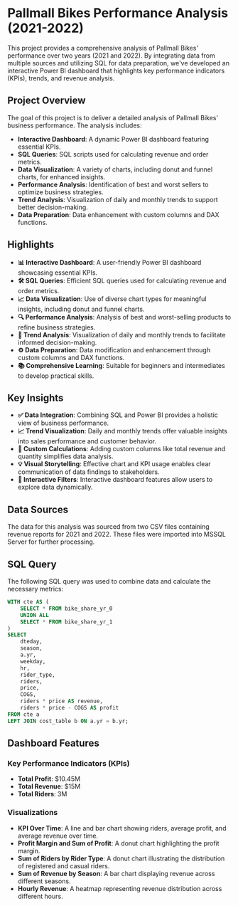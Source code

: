 

# Pallmall Bikes Performance Analysis (2021-2022)

This project provides a comprehensive analysis of Pallmall Bikes' performance over two years (2021 and 2022). By integrating data from multiple sources and utilizing SQL for data preparation, we've developed an interactive Power BI dashboard that highlights key performance indicators (KPIs), trends, and revenue analysis.

## Project Overview

The goal of this project is to deliver a detailed analysis of Pallmall Bikes' business performance. The analysis includes:
- **Interactive Dashboard**: A dynamic Power BI dashboard featuring essential KPIs.
- **SQL Queries**: SQL scripts used for calculating revenue and order metrics.
- **Data Visualization**: A variety of charts, including donut and funnel charts, for enhanced insights.
- **Performance Analysis**: Identification of best and worst sellers to optimize business strategies.
- **Trend Analysis**: Visualization of daily and monthly trends to support better decision-making.
- **Data Preparation**: Data enhancement with custom columns and DAX functions.

## Highlights

- **📊 Interactive Dashboard**: A user-friendly Power BI dashboard showcasing essential KPIs.
- **🛠️ SQL Queries**: Efficient SQL queries used for calculating revenue and order metrics.
- **📈 Data Visualization**: Use of diverse chart types for meaningful insights, including donut and funnel charts.
- **🔍 Performance Analysis**: Analysis of best and worst-selling products to refine business strategies.
- **📅 Trend Analysis**: Visualization of daily and monthly trends to facilitate informed decision-making.
- **⚙️ Data Preparation**: Data modification and enhancement through custom columns and DAX functions.
- **📚 Comprehensive Learning**: Suitable for beginners and intermediates to develop practical skills.

## Key Insights

- **✅ Data Integration**: Combining SQL and Power BI provides a holistic view of business performance.
- **📈 Trend Visualization**: Daily and monthly trends offer valuable insights into sales performance and customer behavior.
- **🧩 Custom Calculations**: Adding custom columns like total revenue and quantity simplifies data analysis.
- **💡 Visual Storytelling**: Effective chart and KPI usage enables clear communication of data findings to stakeholders.
- **🔄 Interactive Filters**: Interactive dashboard features allow users to explore data dynamically.

## Data Sources

The data for this analysis was sourced from two CSV files containing revenue reports for 2021 and 2022. These files were imported into MSSQL Server for further processing.

## SQL Query

The following SQL query was used to combine data and calculate the necessary metrics:

```sql
WITH cte AS (
    SELECT * FROM bike_share_yr_0
    UNION ALL
    SELECT * FROM bike_share_yr_1
)
SELECT
    dteday,
    season,
    a.yr,
    weekday,
    hr,
    rider_type,
    riders,
    price,
    COGS,
    riders * price AS revenue,
    riders * price - COGS AS profit
FROM cte a
LEFT JOIN cost_table b ON a.yr = b.yr;
```

## Dashboard Features

### Key Performance Indicators (KPIs)

- **Total Profit**: $10.45M
- **Total Revenue**: $15M
- **Total Riders**: 3M

### Visualizations

- **KPI Over Time**: A line and bar chart showing riders, average profit, and average revenue over time.
- **Profit Margin and Sum of Profit**: A donut chart highlighting the profit margin.
- **Sum of Riders by Rider Type**: A donut chart illustrating the distribution of registered and casual riders.
- **Sum of Revenue by Season**: A bar chart displaying revenue across different seasons.
- **Hourly Revenue**: A heatmap representing revenue distribution across different hours.

